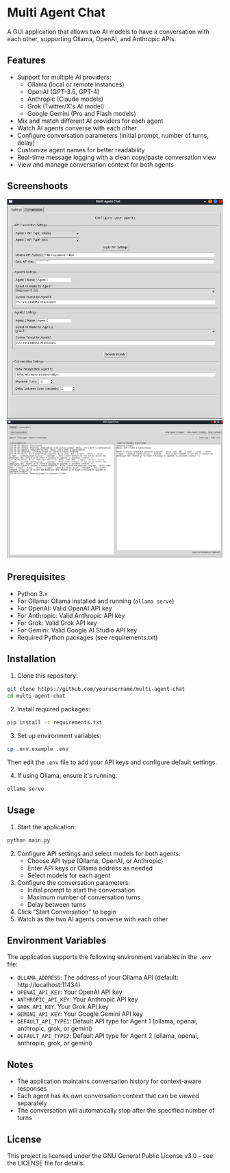 # Multi Agent Chat

A GUI application that allows two AI models to have a conversation with each other, supporting Ollama, OpenAI, and Anthropic APIs.

## Features

- Support for multiple AI providers:
  - Ollama (local or remote instances)
  - OpenAI (GPT-3.5, GPT-4)
  - Anthropic (Claude models)
  - Grok (Twitter/X's AI model)
  - Google Gemini (Pro and Flash models)
- Mix and match different AI providers for each agent
- Watch AI agents converse with each other
- Configure conversation parameters (initial prompt, number of turns, delay)
- Customize agent names for better readability
- Real-time message logging with a clean copy/paste conversation view
- View and manage conversation context for both agents

## Screenshoots

![settings-tab](docs/settings_tab.png)
![conversation-tab](docs/conversation_tab.png)


## Prerequisites

- Python 3.x
- For Ollama: Ollama installed and running (`ollama serve`)
- For OpenAI: Valid OpenAI API key
- For Anthropic: Valid Anthropic API key
- For Grok: Valid Grok API key
- For Gemini: Valid Google AI Studio API key
- Required Python packages (see requirements.txt)

## Installation

1. Clone this repository:
```bash
git clone https://github.com/yourusername/multi-agent-chat
cd multi-agent-chat
```

2. Install required packages:
```bash
pip install -r requirements.txt
```

3. Set up environment variables:
```bash
cp .env.example .env
```
Then edit the `.env` file to add your API keys and configure default settings.

4. If using Ollama, ensure it's running:
```bash
ollama serve
```

## Usage

1. Start the application:
```bash
python main.py
```

2. Configure API settings and select models for both agents:
   - Choose API type (Ollama, OpenAI, or Anthropic)
   - Enter API keys or Ollama address as needed
   - Select models for each agent
3. Configure the conversation parameters:
   - Initial prompt to start the conversation
   - Maximum number of conversation turns
   - Delay between turns
4. Click "Start Conversation" to begin
5. Watch as the two AI agents converse with each other

## Environment Variables

The application supports the following environment variables in the `.env` file:

- `OLLAMA_ADDRESS`: The address of your Ollama API (default: http://localhost:11434)
- `OPENAI_API_KEY`: Your OpenAI API key
- `ANTHROPIC_API_KEY`: Your Anthropic API key
- `GROK_API_KEY`: Your Grok API key
- `GEMINI_API_KEY`: Your Google Gemini API key
- `DEFAULT_API_TYPE1`: Default API type for Agent 1 (ollama, openai, anthropic, grok, or gemini)
- `DEFAULT_API_TYPE2`: Default API type for Agent 2 (ollama, openai, anthropic, grok, or gemini)

## Notes

- The application maintains conversation history for context-aware responses
- Each agent has its own conversation context that can be viewed separately
- The conversation will automatically stop after the specified number of turns

## License

This project is licensed under the GNU General Public License v3.0 - see the LICENSE file for details.

